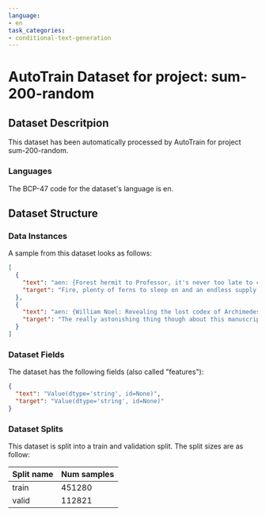 ```yaml
---
language:
- en
task_categories:
- conditional-text-generation
---
```

# AutoTrain Dataset for project: sum-200-random

## Dataset Descritpion

This dataset has been automatically processed by AutoTrain for project sum-200-random.

### Languages

The BCP-47 code for the dataset's language is en.

## Dataset Structure

### Data Instances

A sample from this dataset looks as follows:

```json
[
  {
    "text": "aen: {Forest hermit to Professor, it's never too late to change. | Dr. Gregory P. Smith | TEDxByronB[...]",
    "target": "Fire, plenty of ferns to sleep on and an endless supply of alcohol. 65"
  },
  {
    "text": "aen: {William Noel: Revealing the lost codex of Archimedes}{from 62% to 72%}{And combinatorics is a [...]",
    "target": "The really astonishing thing though about this manuscript is that we looked at the other manuscripts[...]"
  }
]
```

### Dataset Fields

The dataset has the following fields (also called "features"):

```json
{
  "text": "Value(dtype='string', id=None)",
  "target": "Value(dtype='string', id=None)"
}
```

### Dataset Splits

This dataset is split into a train and validation split. The split sizes are as follow:

| Split name   | Num samples         |
| ------------ | ------------------- |
| train        | 451280 |
| valid        | 112821 |
